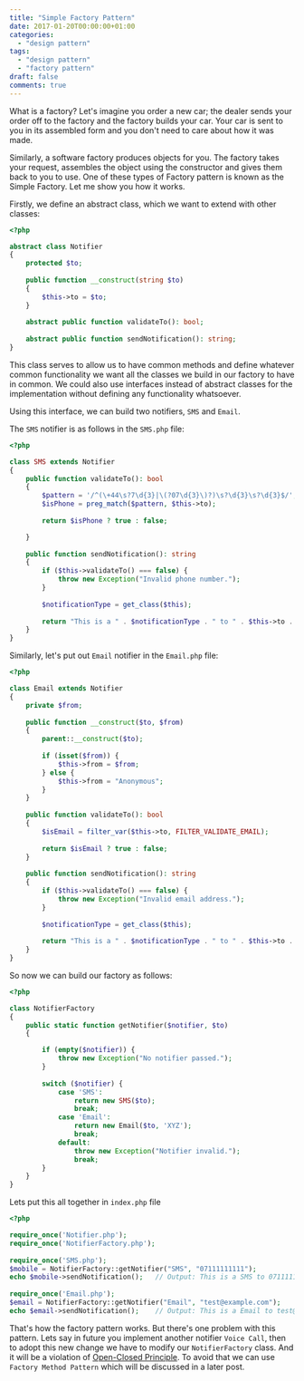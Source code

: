 ```yaml
---
title: "Simple Factory Pattern"
date: 2017-01-20T00:00:00+01:00
categories:
  - "design pattern"
tags:
  - "design pattern"
  - "factory pattern"
draft: false
comments: true
---
```

What is a factory? Let's imagine you order a new car; the dealer sends your order off to the factory and the factory builds your car. Your car is sent to you in its assembled form and you don't need to care about how it was made.

Similarly, a software factory produces objects for you. The factory takes your request, assembles the object using the constructor and gives them back to you to use. One of these types of Factory pattern is known as the Simple Factory. Let me show you how it works.

Firstly, we define an abstract class, which we want to extend with other classes:

```php
<?php

abstract class Notifier
{
    protected $to;
  
    public function __construct(string $to)
    {
        $this->to = $to;
    }
  
    abstract public function validateTo(): bool;
  
    abstract public function sendNotification(): string;
}
```

This class serves to allow us to have common methods and define whatever common functionality we want all the classes we build in our factory to have in common. We could also use interfaces instead of abstract classes for the implementation without defining any functionality whatsoever.

Using this interface, we can build two notifiers, `SMS` and `Email`.

The `SMS` notifier is as follows in the `SMS.php` file:

```php
<?php

class SMS extends Notifier
{
    public function validateTo(): bool
    {
        $pattern = '/^(\+44\s?7\d{3}|\(?07\d{3}\)?)\s?\d{3}\s?\d{3}$/';
        $isPhone = preg_match($pattern, $this->to);
  
        return $isPhone ? true : false;

    }
  
    public function sendNotification(): string
    {
        if ($this->validateTo() === false) {
            throw new Exception("Invalid phone number.");
        }
  
        $notificationType = get_class($this);
  
        return "This is a " . $notificationType . " to " . $this->to . ".";
    }
}
```

Similarly, let's put out `Email` notifier in the `Email.php` file:

```php
<?php

class Email extends Notifier
{
    private $from;
  
    public function __construct($to, $from)
    {
        parent::__construct($to);
  
        if (isset($from)) {
            $this->from = $from;
        } else {
            $this->from = "Anonymous";
        }
    }
  
    public function validateTo(): bool
    {
        $isEmail = filter_var($this->to, FILTER_VALIDATE_EMAIL);
  
        return $isEmail ? true : false;
    }
  
    public function sendNotification(): string
    {
        if ($this->validateTo() === false) {
            throw new Exception("Invalid email address.");
        }
  
        $notificationType = get_class($this);
  
        return "This is a " . $notificationType . " to " . $this->to . " from " . $this->from . ".";
    }
}
```

So now we can build our factory as follows:

```php
<?php

class NotifierFactory
{
    public static function getNotifier($notifier, $to)
    {

        if (empty($notifier)) {
            throw new Exception("No notifier passed.");
        }
  
        switch ($notifier) {
            case 'SMS':
                return new SMS($to);
                break;
            case 'Email':
                return new Email($to, 'XYZ');
                break;
            default:
                throw new Exception("Notifier invalid.");
                break;
        }
    }
}
```

Lets put this all together in `index.php` file

```php
<?php

require_once('Notifier.php');
require_once('NotifierFactory.php');
  
require_once('SMS.php');
$mobile = NotifierFactory::getNotifier("SMS", "07111111111");
echo $mobile->sendNotification();   // Output: This is a SMS to 07111111111
  
require_once('Email.php');
$email = NotifierFactory::getNotifier("Email", "test@example.com");
echo $email->sendNotification();    // Output: This is a Email to test@example.com from XYZ
```

That's how the factory pattern works. But there's one problem with this pattern. Lets say in future you implement another notifier `Voice Call`, then to adopt this new change we have to modify our `NotifierFactory` class. And it will be a violation of <a href="https://8thlight.com/blog/uncle-bob/2014/05/12/TheOpenClosedPrinciple.html" target="_blank">Open-Closed Principle</a>. To avoid that we can use `Factory Method Pattern` which will be discussed in a later post.
